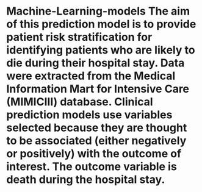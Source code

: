 # Machine-Learning-models The aim of this prediction model is to provide patient risk stratification for identifying patients who are likely to die during their hospital stay. Data were extracted from the Medical Information Mart for Intensive Care (MIMICIII) database. Clinical prediction models use variables selected because they are thought to be associated (either negatively or positively) with the outcome of interest. The outcome variable is death during the hospital stay.
